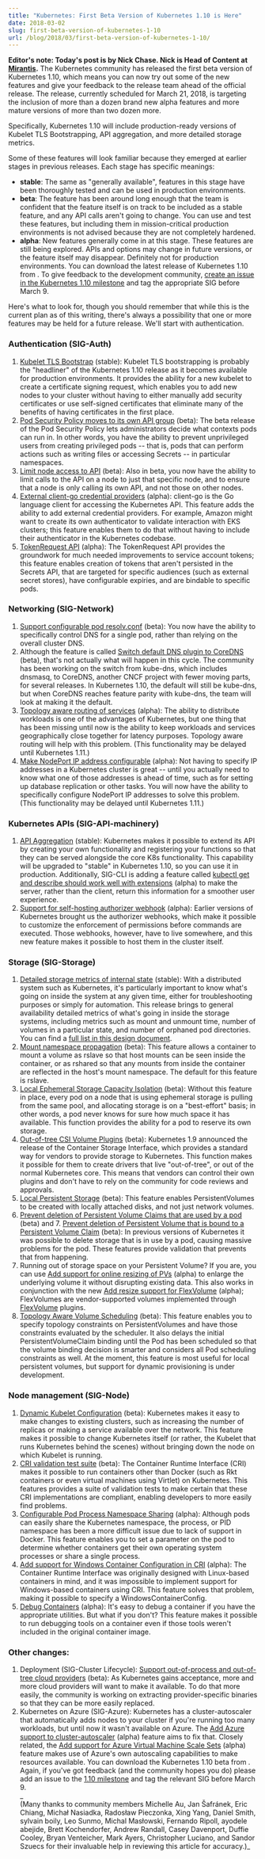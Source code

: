 ```yaml
---
title: "Kubernetes: First Beta Version of Kubernetes 1.10 is Here"
date: 2018-03-02
slug: first-beta-version-of-kubernetes-1-10
url: /blog/2018/03/first-beta-version-of-kubernetes-1-10/
---
```


**Editor's note: Today's post is by Nick Chase. Nick is Head of Content at [Mirantis][1].**
The Kubernetes community has released the first beta version of Kubernetes 1.10, which means you can now try out some of the new features and give your feedback to the release team ahead of the official release. The release, currently scheduled for March 21, 2018, is targeting the inclusion of more than a dozen brand new alpha features and more mature versions of more than two dozen more.

Specifically, Kubernetes 1.10 will include production-ready versions of Kubelet TLS Bootstrapping, API aggregation, and more detailed storage metrics.

Some of these features will look familiar because they emerged at earlier stages in previous releases. Each stage has specific meanings:  

* **stable**: The same as "generally available",  features in this stage have been thoroughly tested and can be used in production environments.
* **beta**: The feature has been around long enough that the team is confident that the feature itself is on track to be included as a stable feature, and any API calls aren't going to change. You can use and test these features, but including them in mission-critical production environments is not advised because they are not completely hardened.
* **alpha**: New features generally come in at this stage. These features are still being explored. APIs and options may change in future versions, or the feature itself may disappear. Definitely not for production environments.
You can download the latest release of Kubernetes 1.10 from . To give feedback to the development community, [create an issue in the Kubernetes 1.10 milestone][2] and tag the appropriate SIG before March 9.

Here's what to look for, though you should remember that while this is the current plan as of this writing, there's always a possibility that one or more features may be held for a future release. We'll start with authentication.  

###  Authentication (SIG-Auth)

1. [Kubelet TLS Bootstrap][3] (stable): Kubelet TLS bootstrapping is probably the "headliner" of the Kubernetes 1.10 release as it becomes available for production environments. It provides the ability for a new kubelet to create a certificate signing request, which enables you to add new nodes to your cluster without having to either manually add security certificates or use self-signed certificates that eliminate many of the benefits of having certificates in the first place.
2. [Pod Security Policy moves to its own API group][4] (beta): The beta release of the Pod Security Policy lets administrators decide what contexts pods can run in. In other words, you have the ability to prevent unprivileged users from creating privileged pods -- that is, pods that can perform actions such as writing files or accessing Secrets -- in particular namespaces.
3. [Limit node access to API][5] (beta): Also in beta, you now have the ability to limit calls to the API on a node to just that specific node, and to ensure that a node is only calling its own API, and not those on other nodes.
4. [External client-go credential providers][6] (alpha): client-go is the Go language client for accessing the Kubernetes API. This feature adds the ability to add external credential providers. For example, Amazon might want to create its own authenticator to validate interaction with EKS clusters; this feature enables them to do that without having to include their authenticator in the Kubernetes codebase.
5. [TokenRequest API][7] (alpha): The TokenRequest API provides the groundwork for much needed improvements to service account tokens; this feature enables creation of tokens that aren't persisted in the Secrets API, that are targeted for specific audiences (such as external secret stores), have configurable expiries, and are bindable to specific pods.

###  Networking (SIG-Network)

1. [Support configurable pod resolv.conf][8] (beta): You now have the ability to specifically control DNS for a single pod, rather than relying on the overall cluster DNS.
2. Although the feature is called [Switch default DNS plugin to CoreDNS][9] (beta), that's not actually what will happen in this cycle. The community has been working on the switch from kube-dns, which includes dnsmasq, to CoreDNS, another CNCF project with fewer moving parts, for several releases. In Kubernetes 1.10, the default will still be kube-dns, but when CoreDNS reaches feature parity with kube-dns, the team will look at making it the default.
3. [Topology aware routing of services][10] (alpha): The ability to distribute workloads is one of the advantages of Kubernetes, but one thing that has been missing until now is the ability to keep workloads and services geographically close together for latency purposes. Topology aware routing will help with this problem. (This functionality may be delayed until Kubernetes 1.11.)
4. [Make NodePort IP address configurable][11] (alpha): Not having to specify IP addresses in a Kubernetes cluster is great -- until you actually need to know what one of those addresses is ahead of time, such as for setting up database replication or other tasks. You will now have the ability to specifically configure NodePort IP addresses to solve this problem. (This functionality may be delayed until Kubernetes 1.11.)

###  Kubernetes APIs (SIG-API-machinery)

1. [API Aggregation][12] (stable): Kubernetes makes it possible to extend its API by creating your own functionality and registering your functions so that they can be served alongside the core K8s functionality. This capability will be upgraded to "stable" in Kubernetes 1.10, so you can use it in production. Additionally, SIG-CLI is adding a feature called [kubectl get and describe should work well with extensions][13] (alpha) to make the server, rather than the client, return this information for a smoother user experience.
2. [Support for self-hosting authorizer webhook][14] (alpha): Earlier versions of Kubernetes brought us the authorizer webhooks, which make it possible to customize the enforcement of permissions before commands are executed. Those webhooks, however, have to live somewhere, and this new feature makes it possible to host them in the cluster itself.

###  Storage (SIG-Storage)

1. [Detailed storage metrics of internal state][15] (stable): With a distributed system such as Kubernetes, it's particularly important to know what's going on inside the system at any given time, either for troubleshooting purposes or simply for automation. This release brings to general availability detailed metrics of what's going in inside the storage systems, including metrics such as mount and unmount time, number of volumes in a particular state, and number of orphaned pod directories. You can find a [full list in this design document][16].
2. [Mount namespace propagation][17] (beta): This feature allows a container to mount a volume as rslave so that host mounts can be seen inside the container, or as rshared so that any mounts from inside the container are reflected in the host's mount namespace. The default for this feature is rslave.
3. [Local Ephemeral Storage Capacity Isolation][18] (beta): Without this feature in place, every pod on a node that is using ephemeral storage is pulling from the same pool, and allocating storage is on a "best-effort" basis; in other words, a pod never knows for sure how much space it has available. This function provides the ability for a pod to reserve its own storage.
4. [Out-of-tree CSI Volume Plugins][19] (beta): Kubernetes 1.9 announced the release of the Container Storage Interface, which provides a standard way for vendors to provide storage to Kubernetes. This function makes it possible for them to create drivers that live "out-of-tree", or out of the normal Kubernetes core. This means that vendors can control their own plugins and don't have to rely on the community for code reviews and approvals.
5. [Local Persistent Storage][20] (beta): This feature enables PersistentVolumes to be created with locally attached disks, and not just network volumes.
6. [Prevent deletion of Persistent Volume Claims that are used by a pod][21] (beta) and 7. [Prevent deletion of Persistent Volume that is bound to a Persistent Volume Claim][22] (beta): In previous versions of Kubernetes it was possible to delete storage that is in use by a pod, causing massive problems for the pod. These features provide validation that prevents that from happening.
7. Running out of storage space on your Persistent Volume? If you are, you can use [Add support for online resizing of PVs][23] (alpha) to enlarge the underlying volume it without disrupting existing data. This also works in conjunction with the new [Add resize support for FlexVolume][24] (alpha); FlexVolumes are vendor-supported volumes implemented through [FlexVolume][25] plugins.
8. [Topology Aware Volume Scheduling][26] (beta): This feature enables you to specify topology constraints on PersistentVolumes and have those constraints evaluated by the scheduler. It also delays the initial PersistentVolumeClaim binding until the Pod has been scheduled so that the volume binding decision is smarter and considers all Pod scheduling constraints as well. At the moment, this feature is most useful for local persistent volumes, but support for dynamic provisioning is under development.



###  Node management (SIG-Node)

1. [Dynamic Kubelet Configuration][27] (beta): Kubernetes makes it easy to make changes to existing clusters, such as increasing the number of replicas or making a service available over the network. This feature makes it possible to change Kubernetes itself (or rather, the Kubelet that runs Kubernetes behind the scenes) without bringing down the node on which Kubelet is running.
2. [CRI validation test suite][28] (beta): The Container Runtime Interface (CRI) makes it possible to run containers other than Docker (such as Rkt containers or even virtual machines using Virtlet) on Kubernetes. This features provides a suite of validation tests to make certain that these CRI implementations are compliant, enabling developers to more easily find problems.
3. [Configurable Pod Process Namespace Sharing][29] (alpha): Although pods can easily share the Kubernetes namespace, the process, or PID namespace has been a more difficult issue due to lack of support in Docker. This feature enables you to set a parameter on the pod to determine whether containers get their own operating system processes or share a single process.
4. [Add support for Windows Container Configuration in CRI][30] (alpha): The Container Runtime Interface was originally designed with Linux-based containers in mind, and it was impossible to implement support for Windows-based containers using CRI. This feature solves that problem, making it possible to specify a WindowsContainerConfig.
5. [Debug Containers][31] (alpha): It's easy to debug a container if you have the appropriate utilities. But what if you don't? This feature makes it possible to run debugging tools on a container even if those tools weren't included in the original container image.

###  Other changes:

1. Deployment (SIG-Cluster Lifecycle): [Support out-of-process and out-of-tree cloud providers][32] (beta): As Kubernetes gains acceptance, more and more cloud providers will want to make it available. To do that more easily, the community is working on extracting provider-specific binaries so that they can be more easily replaced.
2. Kubernetes on Azure (SIG-Azure): Kubernetes has a cluster-autoscaler that automatically adds nodes to your cluster if you're running too many workloads, but until now it wasn't available on Azure. The [Add Azure support to cluster-autoscaler][33] (alpha) feature aims to fix that. Closely related, the [Add support for Azure Virtual Machine Scale Sets][34] (alpha) feature makes use of Azure's own autoscaling capabilities to make resources available.
You can download the Kubernetes 1.10 beta from . Again, if you've got feedback (and the community hopes you do) please add an issue to the [1.10 milestone][2] and tag the relevant SIG before March 9.  
_  
(Many thanks to community members Michelle Au, Jan Šafránek, Eric Chiang, Michał Nasiadka, Radosław Pieczonka, Xing Yang, Daniel Smith, sylvain boily, Leo Sunmo, Michal Masłowski, Fernando Ripoll, ayodele abejide, Brett Kochendorfer, Andrew Randall, Casey Davenport, Duffie Cooley, Bryan Venteicher, Mark Ayers, Christopher Luciano, and Sandor Szuecs for their invaluable help in reviewing this article for accuracy.)_

[1]: https://www.mirantis.com/
[2]: https://github.com/kubernetes/kubernetes/milestone/37
[3]: https://github.com/kubernetes/features/issues/43
[4]: https://github.com/kubernetes/features/issues/5
[5]: https://github.com/kubernetes/features/issues/279
[6]: https://github.com/kubernetes/features/issues/541
[7]: https://github.com/kubernetes/features/issues/542
[8]: https://github.com/kubernetes/features/issues/504
[9]: https://github.com/kubernetes/features/issues/427
[10]: https://github.com/kubernetes/features/issues/536
[11]: https://github.com/kubernetes/features/issues/539
[12]: https://github.com/kubernetes/features/issues/263
[13]: https://github.com/kubernetes/features/issues/515
[14]: https://github.com/kubernetes/features/issues/516
[15]: https://github.com/kubernetes/features/issues/496
[16]: https://docs.google.com/document/d/1Fh0T60T_y888LsRwC51CQHO75b2IZ3A34ZQS71s_F0g/edit#heading=h.ys6pjpbasqdu
[17]: https://github.com/kubernetes/features/issues/432
[18]: https://github.com/kubernetes/features/issues/361
[19]: https://github.com/kubernetes/features/issues/178
[20]: https://github.com/kubernetes/features/issues/121
[21]: https://github.com/kubernetes/features/issues/498
[22]: https://github.com/kubernetes/features/issues/499
[23]: https://github.com/kubernetes/features/issues/531
[24]: https://github.com/kubernetes/features/issues/304
[25]: http://leebriggs.co.uk/blog/2017/03/12/kubernetes-flexvolumes.html
[26]: https://github.com/kubernetes/features/issues/490
[27]: https://github.com/kubernetes/features/issues/281
[28]: https://github.com/kubernetes/features/issues/292
[29]: https://github.com/kubernetes/features/issues/495
[30]: https://github.com/kubernetes/features/issues/547
[31]: https://github.com/kubernetes/features/issues/277
[32]: https://github.com/kubernetes/features/issues/88
[33]: https://github.com/kubernetes/features/issues/514
[34]: https://github.com/kubernetes/features/issues/513
